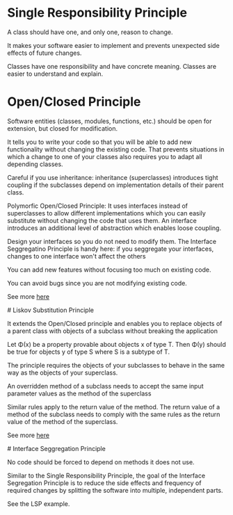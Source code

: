 # Single Responsibility Principle

A class should have one, and only one, reason to change.

It makes your software easier to implement and prevents unexpected side effects of future changes.

Classes have one responsibility and have concrete meaning. Classes are easier to understand and explain.

# Open/Closed Principle

Software entities (classes, modules, functions, etc.) should be open for extension, but closed for modification.

It tells you to write your code so that you will be able to add new functionality without changing the existing code. That prevents situations in which a change to one of your classes also requires you to adapt all depending classes.

Careful if you use inheritance: inheritance (superclasses) introduces tight coupling if the subclasses depend on implementation details of their parent class.

Polymorfic Open/Closed Principle: It uses interfaces instead of superclasses to allow different implementations which you can easily substitute without changing the code that uses them. An interface introduces an additional level of abstraction which enables loose coupling.

Design your interfaces so you do not need to modify them. The Interface Seggregatino Principle is handy here: if you seggregate your interfaces, changes to one interface won't affect the others

You can add new features without focusing too much on existing code.

You can avoid bugs since you are not modifying existing code.

See more [here](https://codeburst.io/introduction-a1ba1f72b13)

# Liskov Substitution Principle

It extends the Open/Closed principle and enables you to replace objects of a parent class with objects of a subclass without breaking the application

Let Φ(x) be a property provable about objects x of type T. Then Φ(y) should be true for objects y of type S where S is a subtype of T.

The principle requires the objects of your subclasses to behave in the same way as the objects of your superclass.

An overridden method of a subclass needs to accept the same input parameter values as the method of the superclass

Similar rules apply to the return value of the method. The return value of a method of the subclass needs to comply with the same rules as the return value of the method of the superclass.

See more [here](https://stackify.com/solid-design-liskov-substitution-principle/#:~:text=The%20Liskov%20Substitution%20Principle%20is%20the%20third%20of%20Robert%20C,way%20as%20the%20parent%20class.)

# Interface Seggregation Principle

No code should be forced to depend on methods it does not use.

Similar to the Single Responsibility Principle, the goal of the Interface Segregation Principle is to reduce the side effects and frequency of required changes by splitting the software into multiple, independent parts.

See the LSP example.
